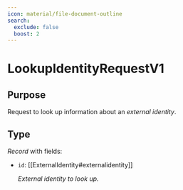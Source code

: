 ```yaml
---
icon: material/file-document-outline
search:
  exclude: false
  boost: 2
---
```


# LookupIdentityRequestV1

## Purpose

<!-- --8<-- [start:purpose] -->
Request to look up information about an  *external identity*.
<!-- --8<-- [end:purpose] -->

## Type

<!-- --8<-- [start:type] -->
<div class="type" markdown>

*Record* with fields:

- `id`: [[ExternalIdentity#externalidentity]]

  *External identity to look up.*

</div>
<!-- --8<-- [end:type] -->
